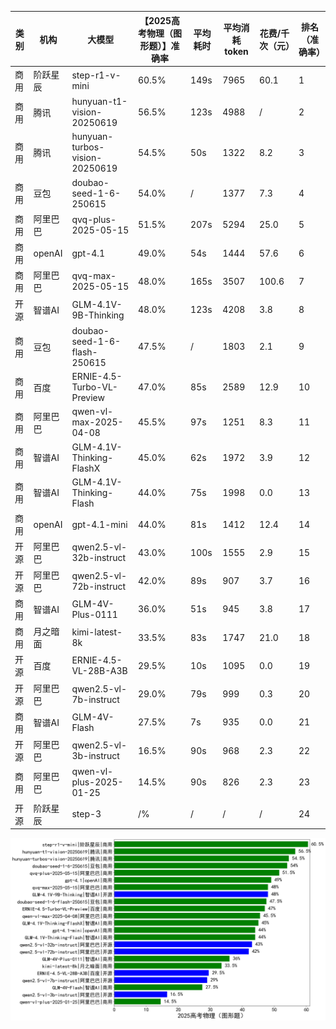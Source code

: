
|类别|机构|大模型|【2025高考物理（图形题）】准确率|平均耗时|平均消耗token|花费/千次（元）|排名（准确率）|
|---|---|-----|-------------------|-------|-----------|-----------|-----------|
|商用|阶跃星辰|step-r1-v-mini|60.5%|149s|7965|60.1|1|
|商用|腾讯|hunyuan-t1-vision-20250619|56.5%|123s|4988|/|2|
|商用|腾讯|hunyuan-turbos-vision-20250619|54.5%|50s|1322|8.2|3|
|商用|豆包|doubao-seed-1-6-250615|54.0%|/|1377|7.3|4|
|商用|阿里巴巴|qvq-plus-2025-05-15|51.5%|207s|5294|25.0|5|
|商用|openAI|gpt-4.1|49.0%|54s|1444|57.6|6|
|商用|阿里巴巴|qvq-max-2025-05-15|48.0%|165s|3507|100.6|7|
|开源|智谱AI|GLM-4.1V-9B-Thinking|48.0%|123s|4208|3.8|8|
|商用|豆包|doubao-seed-1-6-flash-250615|47.5%|/|1803|2.1|9|
|商用|百度|ERNIE-4.5-Turbo-VL-Preview|47.0%|85s|2589|12.9|10|
|商用|阿里巴巴|qwen-vl-max-2025-04-08|45.5%|97s|1251|8.3|11|
|商用|智谱AI|GLM-4.1V-Thinking-FlashX|45.0%|62s|1972|3.9|12|
|商用|智谱AI|GLM-4.1V-Thinking-Flash|44.0%|75s|1998|0.0|13|
|商用|openAI|gpt-4.1-mini|44.0%|81s|1412|12.4|14|
|开源|阿里巴巴|qwen2.5-vl-32b-instruct|43.0%|100s|1555|2.9|15|
|开源|阿里巴巴|qwen2.5-vl-72b-instruct|42.0%|89s|907|3.7|16|
|商用|智谱AI|GLM-4V-Plus-0111|36.0%|51s|945|3.8|17|
|商用|月之暗面|kimi-latest-8k|33.5%|83s|1747|21.0|18|
|开源|百度|ERNIE-4.5-VL-28B-A3B|29.5%|10s|1095|0.0|19|
|开源|阿里巴巴|qwen2.5-vl-7b-instruct|29.0%|79s|999|0.3|20|
|商用|智谱AI|GLM-4V-Flash|27.5%|7s|935|0.0|21|
|开源|阿里巴巴|qwen2.5-vl-3b-instruct|16.5%|90s|968|2.3|22|
|商用|阿里巴巴|qwen-vl-plus-2025-01-25|14.5%|90s|826|2.3|23|
|开源|阶跃星辰|step-3|/%|/|/|/|24|


![lin](../pic/2025高考物理（图形题）.png)
